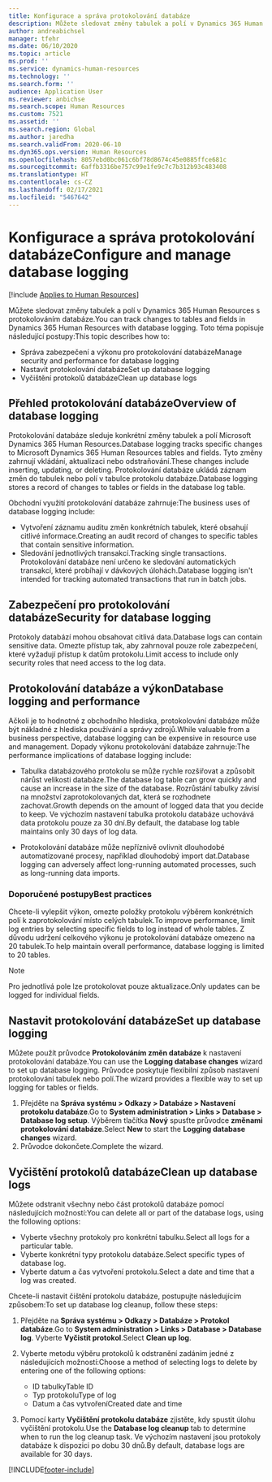 ```yaml
---
title: Konfigurace a správa protokolování databáze
description: Můžete sledovat změny tabulek a polí v Dynamics 365 Human Resources s protokolováním databáze.
author: andreabichsel
manager: tfehr
ms.date: 06/10/2020
ms.topic: article
ms.prod: ''
ms.service: dynamics-human-resources
ms.technology: ''
ms.search.form: ''
audience: Application User
ms.reviewer: anbichse
ms.search.scope: Human Resources
ms.custom: 7521
ms.assetid: ''
ms.search.region: Global
ms.author: jaredha
ms.search.validFrom: 2020-06-10
ms.dyn365.ops.version: Human Resources
ms.openlocfilehash: 8057ebd0bc061c6bf78d8674c45e0885ffce681c
ms.sourcegitcommit: 6affb3316be757c99e1fe9c7c7b312b93c483408
ms.translationtype: HT
ms.contentlocale: cs-CZ
ms.lasthandoff: 02/17/2021
ms.locfileid: "5467642"
---
```

# <a name="configure-and-manage-database-logging"></a><span data-ttu-id="8e29b-103">Konfigurace a správa protokolování databáze</span><span class="sxs-lookup"><span data-stu-id="8e29b-103">Configure and manage database logging</span></span>

[!include [Applies to Human Resources](../includes/applies-to-hr.md)]

<span data-ttu-id="8e29b-104">Můžete sledovat změny tabulek a polí v Dynamics 365 Human Resources s protokolováním databáze.</span><span class="sxs-lookup"><span data-stu-id="8e29b-104">You can track changes to tables and fields in Dynamics 365 Human Resources with database logging.</span></span> <span data-ttu-id="8e29b-105">Toto téma popisuje následující postupy:</span><span class="sxs-lookup"><span data-stu-id="8e29b-105">This topic describes how to:</span></span>

- <span data-ttu-id="8e29b-106">Správa zabezpečení a výkonu pro protokolování databáze</span><span class="sxs-lookup"><span data-stu-id="8e29b-106">Manage security and performance for database logging</span></span>
- <span data-ttu-id="8e29b-107">Nastavit protokolování databáze</span><span class="sxs-lookup"><span data-stu-id="8e29b-107">Set up database logging</span></span>
- <span data-ttu-id="8e29b-108">Vyčištění protokolů databáze</span><span class="sxs-lookup"><span data-stu-id="8e29b-108">Clean up database logs</span></span>

## <a name="overview-of-database-logging"></a><span data-ttu-id="8e29b-109">Přehled protokolování databáze</span><span class="sxs-lookup"><span data-stu-id="8e29b-109">Overview of database logging</span></span>

<span data-ttu-id="8e29b-110">Protokolování databáze sleduje konkrétní změny tabulek a polí Microsoft Dynamics 365 Human Resources.</span><span class="sxs-lookup"><span data-stu-id="8e29b-110">Database logging tracks specific changes to Microsoft Dynamics 365 Human Resources tables and fields.</span></span> <span data-ttu-id="8e29b-111">Tyto změny zahrnují vkládání, aktualizaci nebo odstraňování.</span><span class="sxs-lookup"><span data-stu-id="8e29b-111">These changes include inserting, updating, or deleting.</span></span> <span data-ttu-id="8e29b-112">Protokolování databáze ukládá záznam změn do tabulek nebo polí v tabulce protokolu databáze.</span><span class="sxs-lookup"><span data-stu-id="8e29b-112">Database logging stores a record of changes to tables or fields in the database log table.</span></span>

<span data-ttu-id="8e29b-113">Obchodní využití protokolování databáze zahrnuje:</span><span class="sxs-lookup"><span data-stu-id="8e29b-113">The business uses of database logging include:</span></span>

- <span data-ttu-id="8e29b-114">Vytvoření záznamu auditu změn konkrétních tabulek, které obsahují citlivé informace.</span><span class="sxs-lookup"><span data-stu-id="8e29b-114">Creating an audit record of changes to specific tables that contain sensitive information.</span></span>
- <span data-ttu-id="8e29b-115">Sledování jednotlivých transakcí.</span><span class="sxs-lookup"><span data-stu-id="8e29b-115">Tracking single transactions.</span></span> <span data-ttu-id="8e29b-116">Protokolování databáze není určeno ke sledování automatických transakcí, které probíhají v dávkových úlohách.</span><span class="sxs-lookup"><span data-stu-id="8e29b-116">Database logging isn't intended for tracking automated transactions that run in batch jobs.</span></span>

## <a name="security-for-database-logging"></a><span data-ttu-id="8e29b-117">Zabezpečení pro protokolování databáze</span><span class="sxs-lookup"><span data-stu-id="8e29b-117">Security for database logging</span></span>

<span data-ttu-id="8e29b-118">Protokoly databází mohou obsahovat citlivá data.</span><span class="sxs-lookup"><span data-stu-id="8e29b-118">Database logs can contain sensitive data.</span></span> <span data-ttu-id="8e29b-119">Omezte přístup tak, aby zahrnoval pouze role zabezpečení, které vyžadují přístup k datům protokolu.</span><span class="sxs-lookup"><span data-stu-id="8e29b-119">Limit access to include only security roles that need access to the log data.</span></span>

## <a name="database-logging-and-performance"></a><span data-ttu-id="8e29b-120">Protokolování databáze a výkon</span><span class="sxs-lookup"><span data-stu-id="8e29b-120">Database logging and performance</span></span>

<span data-ttu-id="8e29b-121">Ačkoli je to hodnotné z obchodního hlediska, protokolování databáze může být nákladné z hlediska používání a správy zdrojů.</span><span class="sxs-lookup"><span data-stu-id="8e29b-121">While valuable from a business perspective, database logging can be expensive in resource use and management.</span></span> <span data-ttu-id="8e29b-122">Dopady výkonu protokolování databáze zahrnuje:</span><span class="sxs-lookup"><span data-stu-id="8e29b-122">The performance implications of database logging include:</span></span>

- <span data-ttu-id="8e29b-123">Tabulka databázového protokolu se může rychle rozšiřovat a způsobit nárůst velikosti databáze.</span><span class="sxs-lookup"><span data-stu-id="8e29b-123">The database log table can grow quickly and cause an increase in the size of the database.</span></span> <span data-ttu-id="8e29b-124">Rozrůstání tabulky závisí na množství zaprotokolovaných dat, která se rozhodnete zachovat.</span><span class="sxs-lookup"><span data-stu-id="8e29b-124">Growth depends on the amount of logged data that you decide to keep.</span></span> <span data-ttu-id="8e29b-125">Ve výchozím nastavení tabulka protokolu databáze uchovává data protokolu pouze za 30 dní.</span><span class="sxs-lookup"><span data-stu-id="8e29b-125">By default, the database log table maintains only 30 days of log data.</span></span> 

- <span data-ttu-id="8e29b-126">Protokolování databáze může nepříznivě ovlivnit dlouhodobé automatizované procesy, například dlouhodobý import dat.</span><span class="sxs-lookup"><span data-stu-id="8e29b-126">Database logging can adversely affect long-running automated processes, such as long-running data imports.</span></span>

### <a name="best-practices"></a><span data-ttu-id="8e29b-127">Doporučené postupy</span><span class="sxs-lookup"><span data-stu-id="8e29b-127">Best practices</span></span>

<span data-ttu-id="8e29b-128">Chcete-li vylepšit výkon, omezte položky protokolu výběrem konkrétních polí k zaprotokolování místo celých tabulek.</span><span class="sxs-lookup"><span data-stu-id="8e29b-128">To improve performance, limit log entries by selecting specific fields to log instead of whole tables.</span></span> <span data-ttu-id="8e29b-129">Z důvodu udržení celkového výkonu je protokolování databáze omezeno na 20 tabulek.</span><span class="sxs-lookup"><span data-stu-id="8e29b-129">To help maintain overall performance, database logging is limited to 20 tables.</span></span>

> [!NOTE]
> <span data-ttu-id="8e29b-130">Pro jednotlivá pole lze protokolovat pouze aktualizace.</span><span class="sxs-lookup"><span data-stu-id="8e29b-130">Only updates can be logged for individual fields.</span></span>

## <a name="set-up-database-logging"></a><span data-ttu-id="8e29b-131">Nastavit protokolování databáze</span><span class="sxs-lookup"><span data-stu-id="8e29b-131">Set up database logging</span></span>

<span data-ttu-id="8e29b-132">Můžete použít průvodce **Protokolováním změn databáze** k nastavení protokolování databáze.</span><span class="sxs-lookup"><span data-stu-id="8e29b-132">You can use the **Logging database changes** wizard to set up database logging.</span></span> <span data-ttu-id="8e29b-133">Průvodce poskytuje flexibilní způsob nastavení protokolování tabulek nebo polí.</span><span class="sxs-lookup"><span data-stu-id="8e29b-133">The wizard provides a flexible way to set up logging for tables or fields.</span></span>

1. <span data-ttu-id="8e29b-134">Přejděte na **Správa systému > Odkazy > Databáze > Nastavení protokolu databáze**.</span><span class="sxs-lookup"><span data-stu-id="8e29b-134">Go to **System administration > Links > Database > Database log setup**.</span></span> <span data-ttu-id="8e29b-135">Výběrem tlačítka **Nový** spusťte průvodce **změnami protokolování databáze**.</span><span class="sxs-lookup"><span data-stu-id="8e29b-135">Select **New** to start the **Logging database changes** wizard.</span></span>
2. <span data-ttu-id="8e29b-136">Průvodce dokončete.</span><span class="sxs-lookup"><span data-stu-id="8e29b-136">Complete the wizard.</span></span>

## <a name="clean-up-database-logs"></a><span data-ttu-id="8e29b-137">Vyčištění protokolů databáze</span><span class="sxs-lookup"><span data-stu-id="8e29b-137">Clean up database logs</span></span>

<span data-ttu-id="8e29b-138">Můžete odstranit všechny nebo část protokolů databáze pomocí následujících možností:</span><span class="sxs-lookup"><span data-stu-id="8e29b-138">You can delete all or part of the database logs, using the following options:</span></span>

- <span data-ttu-id="8e29b-139">Vyberte všechny protokoly pro konkrétní tabulku.</span><span class="sxs-lookup"><span data-stu-id="8e29b-139">Select all logs for a particular table.</span></span>
- <span data-ttu-id="8e29b-140">Vyberte konkrétní typy protokolu databáze.</span><span class="sxs-lookup"><span data-stu-id="8e29b-140">Select specific types of database log.</span></span>
- <span data-ttu-id="8e29b-141">Vyberte datum a čas vytvoření protokolu.</span><span class="sxs-lookup"><span data-stu-id="8e29b-141">Select a date and time that a log was created.</span></span>

<span data-ttu-id="8e29b-142">Chcete-li nastavit čištění protokolu databáze, postupujte následujícím způsobem:</span><span class="sxs-lookup"><span data-stu-id="8e29b-142">To set up database log cleanup, follow these steps:</span></span> 

1. <span data-ttu-id="8e29b-143">Přejděte na **Správa systému > Odkazy > Databáze > Protokol databáze**.</span><span class="sxs-lookup"><span data-stu-id="8e29b-143">Go to **System administration > Links > Database > Database log**.</span></span> <span data-ttu-id="8e29b-144">Vyberte **Vyčistit protokol**.</span><span class="sxs-lookup"><span data-stu-id="8e29b-144">Select **Clean up log**.</span></span>

2. <span data-ttu-id="8e29b-145">Vyberte metodu výběru protokolů k odstranění zadáním jedné z následujících možností:</span><span class="sxs-lookup"><span data-stu-id="8e29b-145">Choose a method of selecting logs to delete by entering one of the following options:</span></span>

   - <span data-ttu-id="8e29b-146">ID tabulky</span><span class="sxs-lookup"><span data-stu-id="8e29b-146">Table ID</span></span>
   - <span data-ttu-id="8e29b-147">Typ protokolu</span><span class="sxs-lookup"><span data-stu-id="8e29b-147">Type of log</span></span>
   - <span data-ttu-id="8e29b-148">Datum a čas vytvoření</span><span class="sxs-lookup"><span data-stu-id="8e29b-148">Created date and time</span></span>

3. <span data-ttu-id="8e29b-149">Pomocí karty **Vyčištění protokolu databáze** zjistěte, kdy spustit úlohu vyčištění protokolu.</span><span class="sxs-lookup"><span data-stu-id="8e29b-149">Use the **Database log cleanup** tab to determine when to run the log cleanup task.</span></span> <span data-ttu-id="8e29b-150">Ve výchozím nastavení jsou protokoly databáze k dispozici po dobu 30 dnů.</span><span class="sxs-lookup"><span data-stu-id="8e29b-150">By default, database logs are available for 30 days.</span></span>


[!INCLUDE[footer-include](../includes/footer-banner.md)]